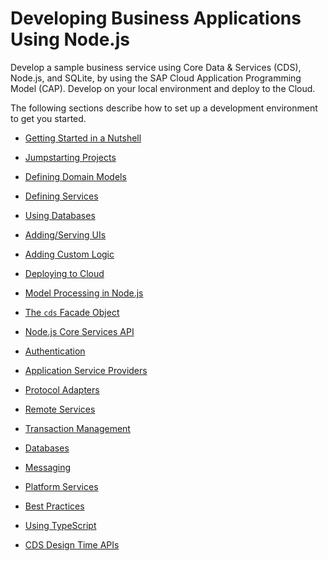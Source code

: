 <!-- loio29c25e504fdb4752b0383d3c407f52a6 -->

# Developing Business Applications Using Node.js

Develop a sample business service using Core Data & Services \(CDS\), Node.js, and SQLite, by using the SAP Cloud Application Programming Model \(CAP\). Develop on your local environment and deploy to the Cloud.

The following sections describe how to set up a development environment to get you started.

-   [Getting Started in a Nutshell](https://cap.cloud.sap/docs/get-started/in-a-nutshell)

-   [Jumpstarting Projects](https://cap.cloud.sap/docs/get-started/in-a-nutshell#start-a-project)

-   [Defining Domain Models](https://cap.cloud.sap/docs/get-started/in-a-nutshell#domain-models)

-   [Defining Services](https://cap.cloud.sap/docs/get-started/in-a-nutshell#defining-services)

-   [Using Databases](https://cap.cloud.sap/docs/get-started/in-a-nutshell#databases)

-   [Adding/Serving UIs](https://cap.cloud.sap/docs/get-started/in-a-nutshell#addingserving-uis)

-   [Adding Custom Logic](https://cap.cloud.sap/docs/get-started/in-a-nutshell#adding-custom-logic)

-   [Deploying to Cloud](https://cap.cloud.sap/docs/advanced/deploy-to-cloud)

-   [Model Processing in Node.js](https://cap.cloud.sap/docs/cds/compiler)

-   [The `cds` Facade Object](https://cap.cloud.sap/docs/node.js/cds-facade)

-   [Node.js Core Services API](https://cap.cloud.sap/docs/node.js)

-   [Authentication](https://cap.cloud.sap/docs/node.js/authentication)

-   [Application Service Providers](https://cap.cloud.sap/docs/node.js/app-services)

-   [Protocol Adapters](https://cap.cloud.sap/docs/node.js/protocols)

-   [Remote Services](https://cap.cloud.sap/docs/node.js/remote-services)

-   [Transaction Management](https://cap.cloud.sap/docs/node.js/transactions)

-   [Databases](https://cap.cloud.sap/docs/node.js/databases)

-   [Messaging](https://cap.cloud.sap/docs/node.js/messaging)

-   [Platform Services](https://cap.cloud.sap/docs/node.js/platform-services)

-   [Best Practices](https://cap.cloud.sap/docs/node.js/best-practices)

-   [Using TypeScript](https://cap.cloud.sap/docs/node.js/typescript)

-   [CDS Design Time APIs](https://cap.cloud.sap/docs/node.js/cds-dk)


